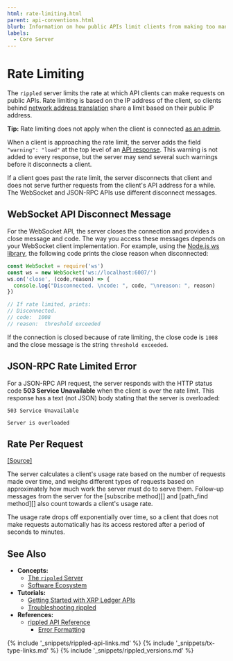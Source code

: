 ```yaml
---
html: rate-limiting.html
parent: api-conventions.html
blurb: Information on how public APIs limit clients from making too many requests.
labels:
  - Core Server
---
```

# Rate Limiting

The `rippled` server limits the rate at which API clients can make requests on public APIs. Rate limiting is based on the IP address of the client, so clients behind [network address translation](https://en.wikipedia.org/wiki/Network_address_translation) share a limit based on their public IP address.

**Tip:** Rate limiting does not apply when the client is connected [as an admin](get-started-using-http-websocket-apis.html#admin-access).

When a client is approaching the rate limit, the server adds the field `"warning": "load"` at the top level of an [API response](response-formatting.html). This warning is not added to every response, but the server may send several such warnings before it disconnects a client.

If a client goes past the rate limit, the server disconnects that client and does not serve further requests from the client's API address for a while. The WebSocket and JSON-RPC APIs use different disconnect messages.

## WebSocket API Disconnect Message

For the WebSocket API, the server closes the connection and provides a close message and code. The way you access these messages depends on your WebSocket client implementation. For example, using the [Node.js ws library](https://github.com/websockets/ws), the following code prints the close reason when disconnected:

```js
const WebSocket = require('ws')
const ws = new WebSocket('ws://localhost:6007/')
ws.on('close', (code,reason) => {
  console.log("Disconnected. \ncode: ", code, "\nreason: ", reason)
})

// If rate limited, prints:
// Disconnected.
// code:  1008
// reason:  threshold exceeded
```

If the connection is closed because of rate limiting, the close code is `1008` and the close message is the string `threshold exceeded`.

## JSON-RPC Rate Limited Error

For a JSON-RPC API request, the server responds with the HTTP status code **503 Service Unavailable** when the client is over the rate limit. This response has a text (not JSON) body stating that the server is overloaded:

```text
503 Service Unavailable

Server is overloaded
```

## Rate Per Request
[[Source]](https://github.com/ripple/rippled/blob/master/src/ripple/resource/Fees.h "Source")

The server calculates a client's usage rate based on the number of requests made over time, and weighs different types of requests based on approximately how much work the server must do to serve them. Follow-up messages from the server for the [subscribe method][] and [path_find method][] also count towards a client's usage rate.

The usage rate drops off exponentially over time, so a client that does not make requests automatically has its access restored after a period of seconds to minutes.

## See Also

- **Concepts:**
    - [The `rippled` Server](the-rippled-server.html)
    - [Software Ecosystem](software-ecosystem.html)
- **Tutorials:**
    - [Getting Started with XRP Ledger APIs](get-started-using-http-websocket-apis.html)
    - [Troubleshooting rippled](troubleshoot-the-rippled-server.html)
- **References:**
    - [rippled API Reference](rippled-api.html)
        - [Error Formatting](error-formatting.html)

<!--{# common link defs #}-->
{% include '_snippets/rippled-api-links.md' %}
{% include '_snippets/tx-type-links.md' %}
{% include '_snippets/rippled_versions.md' %}
